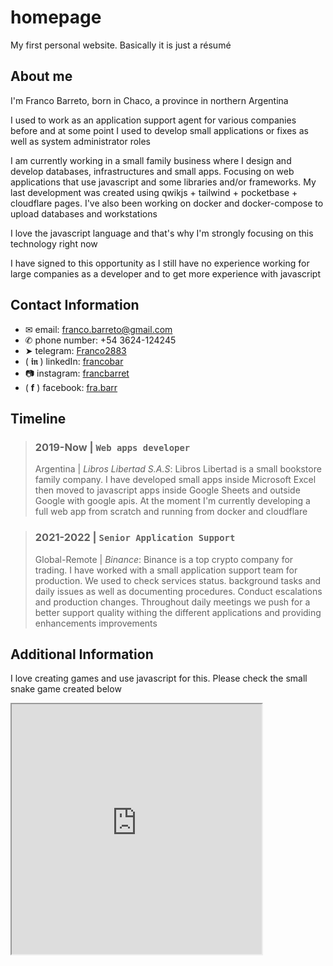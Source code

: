 # homepage

My first personal website. Basically it is just a résumé

<!-- "Initial README commit" -->

## About me

I'm Franco Barreto, born in Chaco, a province in northern Argentina

I used to work as an application support agent for various companies before and at some point I used to develop small applications or fixes as well as system administrator roles

I am currently working in a small family business where I design and develop databases, infrastructures and small apps. Focusing on web applications that use javascript and some libraries and/or frameworks. My last development was created using qwikjs + tailwind + pocketbase + cloudflare pages. I've also been working on docker and docker-compose to upload databases and workstations

I love the javascript language and that's why I'm strongly focusing on this technology right now

I have signed to this opportunity as I still have no experience working for large companies as a developer and to get more experience with javascript

## Contact Information

- &#9993; email: franco.barreto@gmail.com
- &#9990; phone number: +54 3624-124245
- &#10148; telegram: [Franco2883](https://t.me/Franco2883)
- ( **&#120102;&#120107;** ) linkedIn: [francobar](https://linkedin.com/in/francobar)
- &#128247; instagram: [francbarret](https://www.instagram.com/francbarret)
- ( **&#102;** ) facebook: [fra.barr](https://facebook.com/fra.barr)

## Timeline

<!-- #FFFFFF -->

<!-- > [Note] -->

> ### 2019-Now | `Web apps developer`
>
> Argentina | _Libros Libertad S.A.S_: Libros Libertad is a small bookstore family company.
> I have developed small apps inside Microsoft Excel then moved to javascript apps inside Google Sheets and outside Google with google apis. At the moment I'm currently developing a full web app from scratch and running from docker and cloudflare

> ### 2021-2022 | `Senior Application Support`
>
> Global-Remote | _Binance_: Binance is a top crypto company for trading.
> I have worked with a small application support team for production. We used to check services status. background tasks and daily issues as well as documenting procedures. Conduct escalations and production changes. Throughout daily meetings we push for a better support quality withing the different applications and providing enhancements improvements

## Additional Information

I love creating games and use javascript for this. Please check the small snake game created below

<html>
<iframe
  width="400"
  height="400"
  src="https://francobarreto.neocities.org/games/snake2">
</iframe>
</html>

